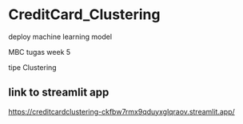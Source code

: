 # CreditCard_Clustering

deploy machine learning model 

MBC tugas week 5 

tipe Clustering

## link to streamlit app
https://creditcardclustering-ckfbw7rmx9qduyxglqraov.streamlit.app/
